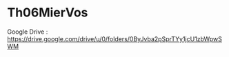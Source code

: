 # Th06MierVos
Google Drive : https://drive.google.com/drive/u/0/folders/0ByJvba2pSprTYy1jcU1zbWpwSWM
